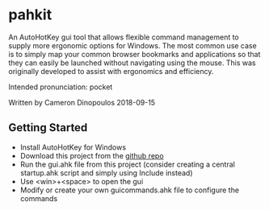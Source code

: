 # pahkit
An AutoHotKey gui tool that allows flexible command management to supply more ergonomic options for Windows.
The most common use case is to simply map your common browser bookmarks and applications so that they can easily be launched without navigating using the mouse.
This was originally developed to assist with ergonomics and efficiency.

Intended pronunciation: pocket

Written by Cameron Dinopoulos
2018-09-15

## Getting Started
- Install AutoHotKey for Windows
- Download this project from the [github repo](https://github.com/tungstn/pahkit)
- Run the gui.ahk file from this project (consider creating a central startup.ahk script and simply using Include instead)
- Use \<win\>+\<space\> to open the gui
- Modify or create your own guicommands.ahk file to configure the commands
